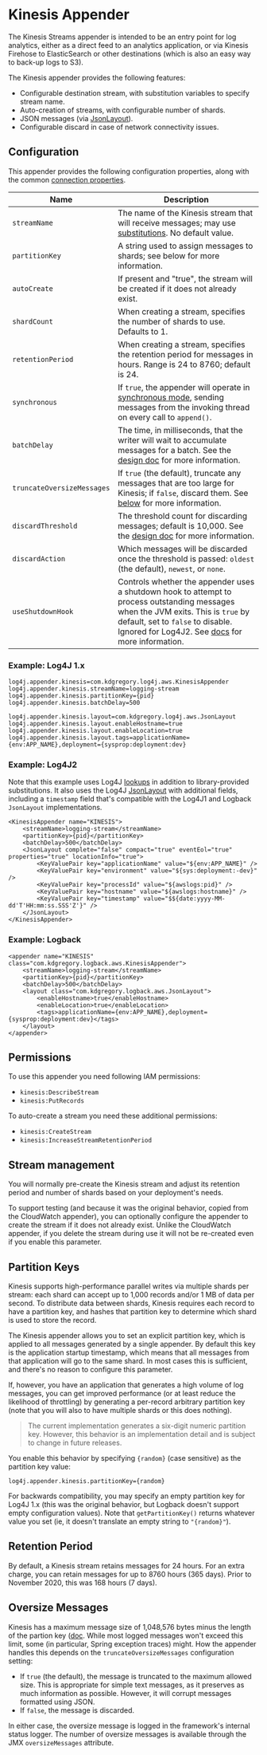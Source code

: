 # Kinesis Appender

The Kinesis Streams appender is intended to be an entry point for log analytics, either
as a direct feed to an analytics application, or via Kinesis Firehose to ElasticSearch
or other destinations (which is also an easy way to back-up logs to S3).

The Kinesis appender provides the following features:

* Configurable destination stream, with substitution variables to specify stream name.
* Auto-creation of streams, with configurable number of shards.
* JSON messages (via [JsonLayout](jsonlayout.md)).
* Configurable discard in case of network connectivity issues.


## Configuration

This appender provides the following configuration properties, along with the common [connection properties](client.md#configuration-properties).

Name                        | Description
----------------------------|----------------------------------------------------------------
`streamName`                | The name of the Kinesis stream that will receive messages; may use [substitutions](substitutions.md). No default value.
`partitionKey`              | A string used to assign messages to shards; see below for more information.
`autoCreate`                | If present and "true", the stream will be created if it does not already exist.
`shardCount`                | When creating a stream, specifies the number of shards to use. Defaults to 1.
`retentionPeriod`           | When creating a stream, specifies the retention period for messages in hours. Range is 24 to 8760; default is 24.
`synchronous`               | If `true`, the appender will operate in [synchronous mode](design.md#synchronous-mode), sending messages from the invoking thread on every call to `append()`.
`batchDelay`                | The time, in milliseconds, that the writer will wait to accumulate messages for a batch. See the [design doc](design.md#message-batches) for more information.
`truncateOversizeMessages`  | If `true` (the default), truncate any messages that are too large for Kinesis; if `false`, discard them. See [below](#oversize-messages) for more information.
`discardThreshold`          | The threshold count for discarding messages; default is 10,000. See the [design doc](design.md#message-discard) for more information.
`discardAction`             | Which messages will be discarded once the threshold is passed: `oldest` (the default), `newest`, or `none`.
`useShutdownHook`           | Controls whether the appender uses a shutdown hook to attempt to process outstanding messages when the JVM exits. This is `true` by default, set to `false` to disable. Ignored for Log4J2. See [docs](design.md#shutdown) for more information.


### Example: Log4J 1.x

```
log4j.appender.kinesis=com.kdgregory.log4j.aws.KinesisAppender
log4j.appender.kinesis.streamName=logging-stream
log4j.appender.kinesis.partitionKey={pid}
log4j.appender.kinesis.batchDelay=500

log4j.appender.kinesis.layout=com.kdgregory.log4j.aws.JsonLayout
log4j.appender.kinesis.layout.enableHostname=true
log4j.appender.kinesis.layout.enableLocation=true
log4j.appender.kinesis.layout.tags=applicationName={env:APP_NAME},deployment={sysprop:deployment:dev}
```


### Example: Log4J2

Note that this example uses Log4J [lookups](https://logging.apache.org/log4j/2.x/manual/lookups.html#EnvironmentLookup)
in addition to library-provided substitutions. It also uses the Log4J [JsonLayout](https://logging.apache.org/log4j/2.x/manual/layouts.html#JSONLayout)
with additional fields, including a `timestamp` field that's compatible with the Log4J1 and Logback
`JsonLayout` implementations.

```
<KinesisAppender name="KINESIS">
    <streamName>logging-stream</streamName>
    <partitionKey>{pid}</partitionKey>
    <batchDelay>500</batchDelay>
    <JsonLayout complete="false" compact="true" eventEol="true" properties="true" locationInfo="true">
        <KeyValuePair key="applicationName" value="${env:APP_NAME}" />
        <KeyValuePair key="environment" value="${sys:deployment:-dev}" />
        <KeyValuePair key="processId" value="${awslogs:pid}" />
        <KeyValuePair key="hostname" value="${awslogs:hostname}" />
        <KeyValuePair key="timestamp" value="$${date:yyyy-MM-dd'T'HH:mm:ss.SSS'Z'}" />
    </JsonLayout>
</KinesisAppender>
```


### Example: Logback

```
<appender name="KINESIS" class="com.kdgregory.logback.aws.KinesisAppender">
    <streamName>logging-stream</streamName>
    <partitionKey>{pid}</partitionKey>
    <batchDelay>500</batchDelay>
    <layout class="com.kdgregory.logback.aws.JsonLayout">
        <enableHostname>true</enableHostname>
        <enableLocation>true</enableLocation>
        <tags>applicationName={env:APP_NAME},deployment={sysprop:deployment:dev}</tags>
    </layout>
</appender>
```


## Permissions

To use this appender you need following IAM permissions:

* `kinesis:DescribeStream`
* `kinesis:PutRecords`

To auto-create a stream you need these additional permissions:

* `kinesis:CreateStream`
* `kinesis:IncreaseStreamRetentionPeriod`


## Stream management

You will normally pre-create the Kinesis stream and adjust its retention period and number of
shards based on your deployment's needs.

To support testing (and because it was the original behavior, copied from the CloudWatch appender),
you can optionally configure the appender to create the stream if it does not already exist. Unlike
the CloudWatch appender, if you delete the stream during use it will not be re-created even if you
enable this parameter.


## Partition Keys

Kinesis supports high-performance parallel writes via multiple shards per stream: each shard
can accept up to 1,000 records and/or 1 MB of data per second. To distribute data between
shards, Kinesis requires each record to have a partition key, and hashes that partition key
to determine which shard is used to store the record.

The Kinesis appender allows you to set an explicit partition key, which is applied to all
messages generated by a single appender. By default this key is the application startup
timestamp, which means that all messages from that application will go to the same shard.
In most cases this is sufficient, and there's no reason to configure this parameter.

If, however, you have an application that generates a high volume of log messages, you can
get improved performance (or at least reduce the likelihood of throttling) by generating a
per-record arbitrary partition key (note that you will also to have multiple shards or this
does nothing). 

> The current implementation generates a six-digit numeric partition key. However, this
  behavior is an implementation detail and is subject to change in future releases.

You enable this behavior by specifying `{random}` (case sensitive) as the partition key value:

```
log4j.appender.kinesis.partitionKey={random}
```

For backwards compatibility, you may specify an empty partition key for Log4J 1.x (this was
the original behavior, but Logback doesn't support empty configuration values). Note that
`getPartitionKey()` returns whatever value you set (ie, it doesn't translate an empty string
to `"{random}"`).


## Retention Period

By default, a Kinesis stream retains messages for 24 hours. For an extra charge, you can
retain messages for up to 8760 hours (365 days). Prior to November 2020, this was 168 hours
(7 days).


## Oversize Messages

Kinesis has a maximum message size of 1,048,576 bytes minus the length of the partion key
([doc](https://docs.aws.amazon.com/kinesis/latest/APIReference/API_PutRecordsRequestEntry.html).
While most logged messages won't exceed this limit, some (in particular, Spring exception traces)
might. How the appender handles this depends on the `truncateOversizeMessages` configuration setting:

* If `true` (the default), the message is truncated to the maximum allowed size. This is appropriate
  for simple text messages, as it preserves as much information as possible. However, it will corrupt
  messages formatted using JSON.
* If `false`, the message is discarded.

In either case, the oversize message is logged in the framework's internal status logger. The number
of oversize messages is available through the JMX `oversizeMessages` attribute.
